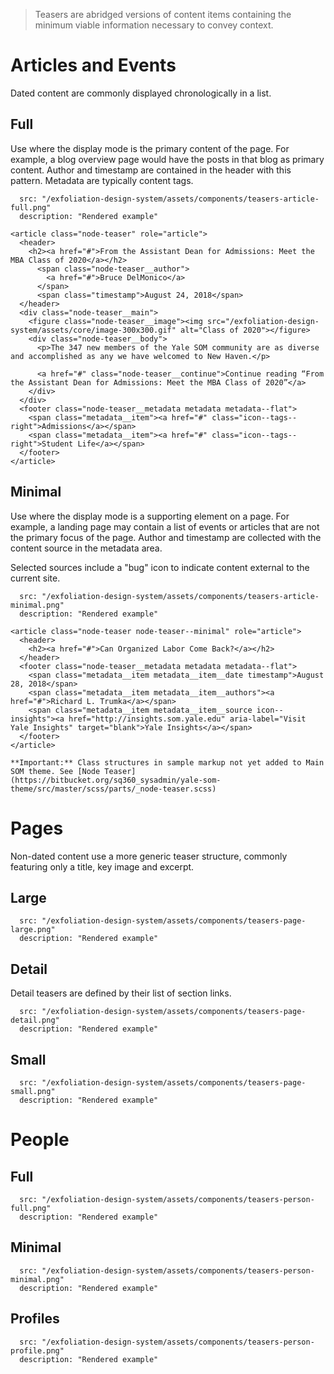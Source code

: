 > Teasers are abridged versions of content items containing the minimum viable information necessary to convey context.

# Articles and Events
Dated content are commonly displayed chronologically in a list.
## Full
Use where the display mode is the primary content of the page. For example, a blog overview page would have the posts in that blog as primary content. Author and timestamp are contained in the header with this pattern. Metadata are typically content tags.
```image|span-4
  src: "/exfoliation-design-system/assets/components/teasers-article-full.png"
  description: "Rendered example"
```
```html|plain,light
<article class="node-teaser" role="article">
  <header>
    <h2><a href="#">From the Assistant Dean for Admissions: Meet the MBA Class of 2020</a></h2>
      <span class="node-teaser__author">
  	    <a href="#">Bruce DelMonico</a>
      </span>
      <span class="timestamp">August 24, 2018</span>
  </header>
  <div class="node-teaser__main">
    <figure class="node-teaser__image"><img src="/exfoliation-design-system/assets/core/image-300x300.gif" alt="Class of 2020"></figure>
    <div class="node-teaser__body">
      <p>The 347 new members of the Yale SOM community are as diverse and accomplished as any we have welcomed to New Haven.</p>

      <a href="#" class="node-teaser__continue">Continue reading “From the Assistant Dean for Admissions: Meet the MBA Class of 2020”</a>
    </div>
  </div>
  <footer class="node-teaser__metadata metadata metadata--flat">
    <span class="metadata__item"><a href="#" class="icon--tags--right">Admissions</a></span>
    <span class="metadata__item"><a href="#" class="icon--tags--right">Student Life</a></span>
  </footer>
</article>
```

## Minimal
Use where the display mode is a supporting element on a page. For example, a landing page may contain a list of events or articles that are not the primary focus of the page. Author and timestamp are collected with the content source in the metadata area.

Selected sources include a "bug" icon to indicate content external to the current site.

```image|span-2
  src: "/exfoliation-design-system/assets/components/teasers-article-minimal.png"
  description: "Rendered example"
```
```code|collapsed
<article class="node-teaser node-teaser--minimal" role="article">
  <header>
    <h2><a href="#">Can Organized Labor Come Back?</a></h2>
  </header>
  <footer class="node-teaser__metadata metadata metadata--flat">
    <span class="metadata__item metadata__item__date timestamp">August 28, 2018</span>
    <span class="metadata__item metadata__item__authors"><a href="#">Richard L. Trumka</a></span>
    <span class="metadata__item metadata__item__source icon--insights"><a href="http://insights.som.yale.edu" aria-label="Visit Yale Insights" target="blank">Yale Insights</a></span>
  </footer>
</article>
```
```hint|warning
**Important:** Class structures in sample markup not yet added to Main SOM theme. See [Node Teaser](https://bitbucket.org/sq360_sysadmin/yale-som-theme/src/master/scss/parts/_node-teaser.scss)
```

# Pages
Non-dated content use a more generic teaser structure, commonly featuring only a title, key image and excerpt.
## Large
```image|span-5
  src: "/exfoliation-design-system/assets/components/teasers-page-large.png"
  description: "Rendered example"
```
## Detail
Detail teasers are defined by their list of section links.
```image|span-3
  src: "/exfoliation-design-system/assets/components/teasers-page-detail.png"
  description: "Rendered example"
```
## Small
```image|span-3
  src: "/exfoliation-design-system/assets/components/teasers-page-small.png"
  description: "Rendered example"
```

# People
## Full
```image|span-4
  src: "/exfoliation-design-system/assets/components/teasers-person-full.png"
  description: "Rendered example"
```
## Minimal
```image|span-2
  src: "/exfoliation-design-system/assets/components/teasers-person-minimal.png"
  description: "Rendered example"
```
## Profiles
```image|span-2
  src: "/exfoliation-design-system/assets/components/teasers-person-profile.png"
  description: "Rendered example"
```
